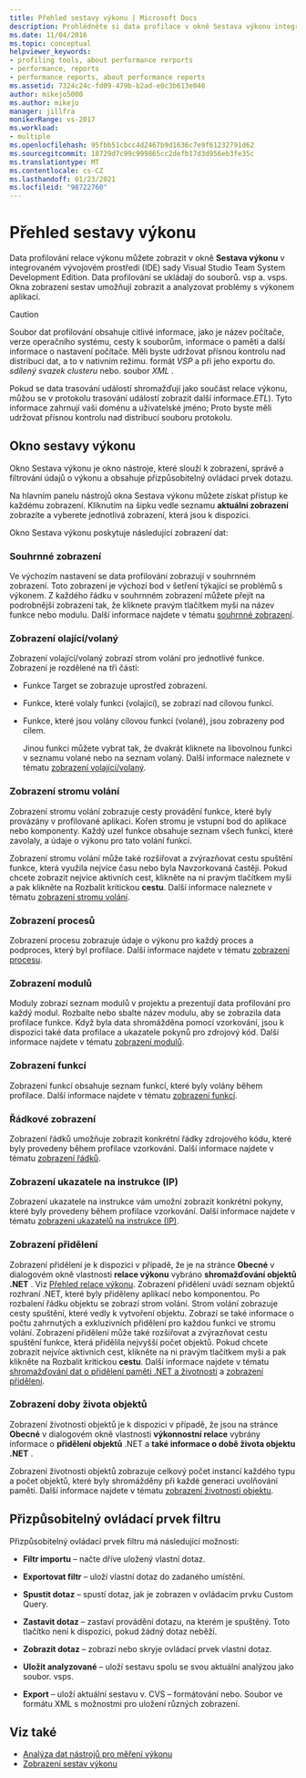 ```yaml
---
title: Přehled sestavy výkonu | Microsoft Docs
description: Prohlédněte si data profilace v okně Sestava výkonu integrovaného vývojového prostředí Visual Studio Team System Development Edition.
ms.date: 11/04/2016
ms.topic: conceptual
helpviewer_keywords:
- profiling tools, about performance rerports
- performance, reports
- performance reports, about performance reports
ms.assetid: 7324c24c-fd09-479b-b2ad-e0c3b613e040
author: mikejo5000
ms.author: mikejo
manager: jillfra
monikerRange: vs-2017
ms.workload:
- multiple
ms.openlocfilehash: 95fbb51cbcc4d2467b9d1636c7e9f61232791d62
ms.sourcegitcommit: 18729d7c99c999865cc2defb17d3d956eb3fe35c
ms.translationtype: MT
ms.contentlocale: cs-CZ
ms.lasthandoff: 01/23/2021
ms.locfileid: "98722760"
---
```

# <a name="performance-report-overview"></a>Přehled sestavy výkonu
Data profilování relace výkonu můžete zobrazit v okně **Sestava výkonu** v integrovaném vývojovém prostředí (IDE) sady Visual Studio Team System Development Edition. Data profilování se ukládají do souborů. vsp a. vsps. Okna zobrazení sestav umožňují zobrazit a analyzovat problémy s výkonem aplikací.

> [!CAUTION]
> Soubor dat profilování obsahuje citlivé informace, jako je název počítače, verze operačního systému, cesty k souborům, informace o paměti a další informace o nastavení počítače. Měli byste udržovat přísnou kontrolu nad distribucí dat, a to v nativním režimu. formát *VSP* a při jeho exportu do. *sdílený svazek clusteru* nebo. soubor *XML* .
>
> Pokud se data trasování událostí shromažďují jako součást relace výkonu, můžou se v protokolu trasování událostí zobrazit další informace.*ETL*). Tyto informace zahrnují vaši doménu a uživatelské jméno; Proto byste měli udržovat přísnou kontrolu nad distribucí souboru protokolu.

## <a name="performance-report-window"></a>Okno sestavy výkonu
 Okno Sestava výkonu je okno nástroje, které slouží k zobrazení, správě a filtrování údajů o výkonu a obsahuje přizpůsobitelný ovládací prvek dotazu.

 Na hlavním panelu nástrojů okna Sestava výkonu můžete získat přístup ke každému zobrazení. Kliknutím na šipku vedle seznamu **aktuální zobrazení** zobrazíte a vyberete jednotlivá zobrazení, která jsou k dispozici.

 Okno Sestava výkonu poskytuje následující zobrazení dat:

### <a name="summary-view"></a>Souhrnné zobrazení
 Ve výchozím nastavení se data profilování zobrazují v souhrnném zobrazení. Toto zobrazení je výchozí bod v šetření týkající se problémů s výkonem. Z každého řádku v souhrnném zobrazení můžete přejít na podrobnější zobrazení tak, že kliknete pravým tlačítkem myši na název funkce nebo modulu. Další informace najdete v tématu [souhrnné zobrazení](../profiling/summary-view.md).

### <a name="callercallee-view"></a>Zobrazení olající/volaný
 Zobrazení volající/volaný zobrazí strom volání pro jednotlivé funkce. Zobrazení je rozdělené na tři části:

- Funkce Target se zobrazuje uprostřed zobrazení.

- Funkce, které volaly funkci (volající), se zobrazí nad cílovou funkcí.

- Funkce, které jsou volány cílovou funkcí (volané), jsou zobrazeny pod cílem.

  Jinou funkci můžete vybrat tak, že dvakrát kliknete na libovolnou funkci v seznamu volané nebo na seznam volaný. Další informace naleznete v tématu [zobrazení volající/volaný](../profiling/caller-callee-view.md).

### <a name="call-tree-view"></a>Zobrazení stromu volání
 Zobrazení stromu volání zobrazuje cesty provádění funkce, které byly provázány v profilované aplikaci. Kořen stromu je vstupní bod do aplikace nebo komponenty. Každý uzel funkce obsahuje seznam všech funkcí, které zavolaly, a údaje o výkonu pro tato volání funkcí.

 Zobrazení stromu volání může také rozšiřovat a zvýrazňovat cestu spuštění funkce, která využila nejvíce času nebo byla Navzorkovaná častěji. Pokud chcete zobrazit nejvíce aktivních cest, klikněte na ni pravým tlačítkem myši a pak klikněte na Rozbalit kritickou **cestu**. Další informace naleznete v tématu [zobrazení stromu volání](../profiling/call-tree-view.md).

### <a name="process-view"></a>Zobrazení procesů
 Zobrazení procesu zobrazuje údaje o výkonu pro každý proces a podproces, který byl profilace. Další informace najdete v tématu [zobrazení procesu](../profiling/process-view.md).

### <a name="modules-view"></a>Zobrazení modulů
 Moduly zobrazí seznam modulů v projektu a prezentují data profilování pro každý modul. Rozbalte nebo sbalte název modulu, aby se zobrazila data profilace funkce. Když byla data shromážděna pomocí vzorkování, jsou k dispozici také data profilace a ukazatele pokynů pro zdrojový kód. Další informace najdete v tématu [zobrazení modulů](../profiling/modules-view.md).

### <a name="functions-view"></a>Zobrazení funkcí
 Zobrazení funkcí obsahuje seznam funkcí, které byly volány během profilace. Další informace najdete v tématu [zobrazení funkcí](../profiling/functions-view.md).

### <a name="line-view"></a>Řádkové zobrazení
 Zobrazení řádků umožňuje zobrazit konkrétní řádky zdrojového kódu, které byly provedeny během profilace vzorkování. Další informace najdete v tématu [zobrazení řádků](../profiling/lines-view.md).

### <a name="instruction-pointer-ip-view"></a>Zobrazení ukazatele na instrukce (IP)
 Zobrazení ukazatele na instrukce vám umožní zobrazit konkrétní pokyny, které byly provedeny během profilace vzorkování. Další informace najdete v tématu [zobrazení ukazatelů na instrukce (IP)](../profiling/instruction-pointers-ips-view.md).

### <a name="allocation-view"></a>Zobrazení přidělení
 Zobrazení přidělení je k dispozici v případě, že je na stránce **Obecné** v dialogovém okně vlastnosti **relace výkonu** vybráno **shromažďování objektů .NET** . Viz [Přehled relace výkonu](../profiling/performance-session-overview.md). Zobrazení přidělení uvádí seznam objektů rozhraní .NET, které byly přiděleny aplikací nebo komponentou. Po rozbalení řádku objektu se zobrazí strom volání. Strom volání zobrazuje cesty spuštění, které vedly k vytvoření objektu. Zobrazí se také informace o počtu zahrnutých a exkluzivních přidělení pro každou funkci ve stromu volání. Zobrazení přidělení může také rozšiřovat a zvýrazňovat cestu spuštění funkce, která přidělila nejvyšší počet objektů. Pokud chcete zobrazit nejvíce aktivních cest, klikněte na ni pravým tlačítkem myši a pak klikněte na Rozbalit kritickou **cestu**. Další informace najdete v tématu [shromažďování dat o přidělení paměti .NET a životnosti](../profiling/collecting-dotnet-memory-allocation-and-lifetime-data.md) a [zobrazení přidělení](../profiling/dotnet-memory-allocations-view.md).

### <a name="objects-lifetime-view"></a>Zobrazení doby života objektů
 Zobrazení životnosti objektů je k dispozici v případě, že jsou na stránce **Obecné** v dialogovém okně vlastnosti **výkonnostní relace** vybrány informace o **přidělení objektů** .NET a **také informace o době života objektu .NET** .

 Zobrazení životnosti objektů zobrazuje celkový počet instancí každého typu a počet objektů, které byly shromážděny při každé generaci uvolňování paměti. Další informace najdete v tématu [zobrazení životnosti objektu](../profiling/object-lifetime-view.md).

## <a name="customizable-filter-control"></a>Přizpůsobitelný ovládací prvek filtru
 Přizpůsobitelný ovládací prvek filtru má následující možnosti:

- **Filtr importu** – načte dříve uložený vlastní dotaz.

- **Exportovat filtr** – uloží vlastní dotaz do zadaného umístění.

- **Spustit dotaz** – spustí dotaz, jak je zobrazen v ovládacím prvku Custom Query.

- **Zastavit dotaz** – zastaví provádění dotazu, na kterém je spuštěný. Toto tlačítko není k dispozici, pokud žádný dotaz neběží.

- **Zobrazit dotaz** – zobrazí nebo skryje ovládací prvek vlastní dotaz.

- **Uložit analyzované** – uloží sestavu spolu se svou aktuální analýzou jako soubor. vsps.

- **Export** – uloží aktuální sestavu v. CVS – formátování nebo. Soubor ve formátu XML s možnostmi pro uložení různých zobrazení.

## <a name="see-also"></a>Viz také
- [Analýza dat nástrojů pro měření výkonu](../profiling/analyzing-performance-tools-data.md)
- [Zobrazení sestav výkonu](../profiling/performance-report-views.md)

